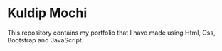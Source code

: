 # Kuldip Mochi
This repository contains my portfolio that I have made using Html, Css, Bootstrap and JavaScript. 
